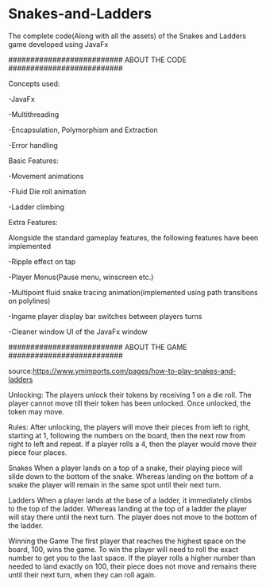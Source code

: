 # Snakes-and-Ladders
The complete code(Along with all the assets) of the Snakes and Ladders game developed using JavaFx

########################## ABOUT THE CODE ########################## 

Concepts used:

-JavaFx 

-Multithreading 

-Encapsulation, Polymorphism and Extraction 

-Error handling 


Basic Features:

-Movement animations 

-Fluid Die roll animation

-Ladder climbing


Extra Features:

Alongside the standard gameplay features, the following features have been implemented

-Ripple effect on tap

-Player Menus(Pause menu, winscreen etc.)

-Multipoint fluid snake tracing animation(implemented using path transitions on polylines)

-Ingame player display bar switches between players turns

-Cleaner window UI of the JavaFx window

########################## ABOUT THE GAME ########################## 

source:https://www.ymimports.com/pages/how-to-play-snakes-and-ladders

Unlocking:
The players unlock their tokens by receiving 1 on a die roll. The player cannot move till their token has been unlocked. Once unlocked, the token may move.

Rules:
After unlocking, the players will move their pieces from left to right, starting at 1, following the numbers on the board, then the next row from right to left and repeat. If a player rolls a 4, then the player would move their piece four places.

Snakes
When a player lands on a top of a snake, their playing piece will slide down to the bottom of the snake.
Whereas landing on the bottom of a snake the player will remain in the same spot until their next turn.

Ladders
When a player lands at the base of a ladder, it immediately climbs to the top of the ladder.
Whereas landing at the top of a ladder the player will stay there until the next turn. The player does not move to the bottom of the ladder.

Winning the Game
The first player that reaches the highest space on the board, 100, wins the game. To win the player will need to roll the exact number to get you to the last space. If the player rolls a higher number than needed to land exactly on 100, their piece does not move and remains there until their next turn, when they can roll again.
 
